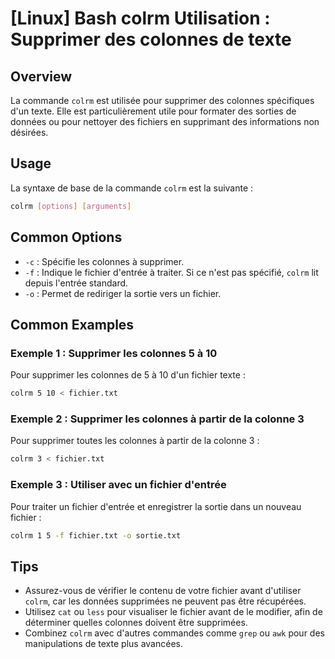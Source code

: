 # [Linux] Bash colrm Utilisation : Supprimer des colonnes de texte

## Overview
La commande `colrm` est utilisée pour supprimer des colonnes spécifiques d'un texte. Elle est particulièrement utile pour formater des sorties de données ou pour nettoyer des fichiers en supprimant des informations non désirées.

## Usage
La syntaxe de base de la commande `colrm` est la suivante :

```bash
colrm [options] [arguments]
```

## Common Options
- `-c` : Spécifie les colonnes à supprimer.
- `-f` : Indique le fichier d'entrée à traiter. Si ce n'est pas spécifié, `colrm` lit depuis l'entrée standard.
- `-o` : Permet de rediriger la sortie vers un fichier.

## Common Examples

### Exemple 1 : Supprimer les colonnes 5 à 10
Pour supprimer les colonnes de 5 à 10 d'un fichier texte :

```bash
colrm 5 10 < fichier.txt
```

### Exemple 2 : Supprimer les colonnes à partir de la colonne 3
Pour supprimer toutes les colonnes à partir de la colonne 3 :

```bash
colrm 3 < fichier.txt
```

### Exemple 3 : Utiliser avec un fichier d'entrée
Pour traiter un fichier d'entrée et enregistrer la sortie dans un nouveau fichier :

```bash
colrm 1 5 -f fichier.txt -o sortie.txt
```

## Tips
- Assurez-vous de vérifier le contenu de votre fichier avant d'utiliser `colrm`, car les données supprimées ne peuvent pas être récupérées.
- Utilisez `cat` ou `less` pour visualiser le fichier avant de le modifier, afin de déterminer quelles colonnes doivent être supprimées.
- Combinez `colrm` avec d'autres commandes comme `grep` ou `awk` pour des manipulations de texte plus avancées.